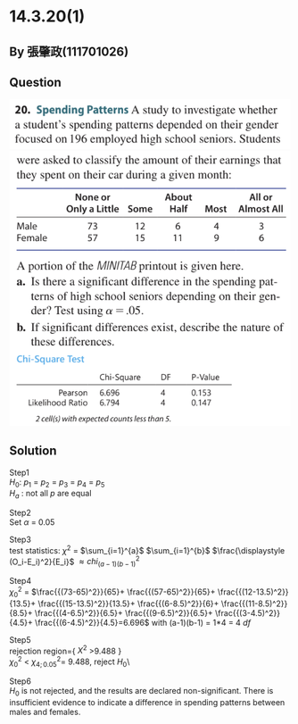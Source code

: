 # 14.3.20(1)

## By 張肇政(111701026)

## Question
![image](https://github.com/HWTeng-Course/202402-Statistics/blob/main/Images/14.3.20.1.png)
![image](https://github.com/HWTeng-Course/202402-Statistics/blob/main/Images/14.3.20.2.png)

## Solution
Step1 \
$H_0$: $p_1$ = $p_2$ = $p_3$ = $p_4$ = $p_5$ \
$H_a$ : not all $p$ are equal

Step2 \
Set $\alpha$ = 0.05

Step3 \
test statistics: $\chi^2$ = $\sum_{i=1}^{a}$ $\sum_{i=1}^{b}$ $\frac{\displaystyle (O_i-E_i)^2}{E_i}\$  $\approx chi^2_{(a-1)(b-1)}$


Step4 \
$\chi^2_0$ = $\frac{{(73-65)^2}}{65}+ \frac{{(57-65)^2}}{65}+ \frac{{(12-13.5)^2}}{13.5}+ \frac{{(15-13.5)^2}}{13.5}+ \frac{{(6-8.5)^2}}{6}+ \frac{{(11-8.5)^2}}{8.5}+ \frac{{(4-6.5)^2}}{6.5}+ \frac{{(9-6.5)^2}}{6.5}+ \frac{{(3-4.5)^2}}{4.5}+ \frac{{(6-4.5)^2}}{4.5}=6.696$ with (a-1)(b-1) = 1*4 = 4 $df$

Step5 \
rejection region={ $X^{2}$ >9.488 }\
$\chi^2_0$ < $\chi^2_{4;0.05}$= 9.488, reject $H_0$\

Step6 \
$H_0$ is not rejected, and the results are declared non-significant. There is insufficient evidence to indicate a difference in spending patterns between males and females.

